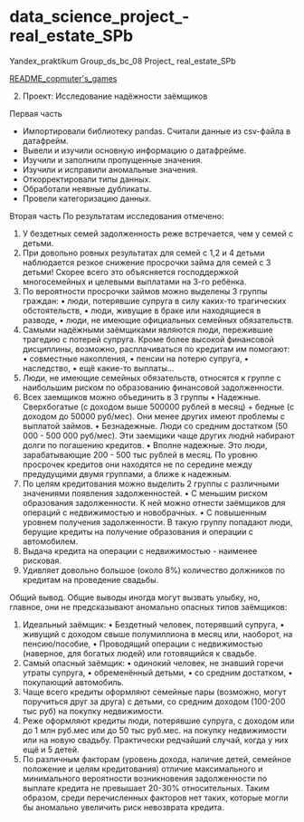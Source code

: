 # data_science_project_-real_estate_SPb
Yandex_praktikum Group_ds_bc_08 Project_ real_estate_SPb

[README_copmuter's_games](./README_copmuter's_games/README_copmuter's_games.md)

2.	Проект: Исследование надёжности заёмщиков

Первая часть
- Импортировали библиотеку pandas. Считали данные из csv-файла в датафрейм. 
- Вывели и изучили основную информацию о датафрейме. 
- Изучили и заполнили пропущенные значения.
- Изучили и исправили аномальные значения.
- Откорректировали типы данных.
- Обработали неявные дубликаты.
- Провели категоризацию данных.

Вторая часть
По результатам исследования отмечено:
1.	У бездетных семей задолженность реже встречается, чем у семей с детьми.
2.	При довольно ровных результатах для семей с 1,2 и 4 детьми наблюдается резкое снижение просрочки займа для семей с 3 детьми! Скорее всего это объясняется господдержкой многосемейных и целевыми выплатами на 3-го ребёнка.
3.	По вероятности просрочки займов можно выделены 3 группы граждан:
•	люди, потерявшие супруга в силу каких-то трагических обстоятельств,
•	люди, живущие в браке или находящиеся в разводе,
•	люди, не имеющие официальных семейных обязательств.
4.	Самыми надёжными заёмщиками являются люди, пережившие трагедию с потерей супруга. Кроме более высокой финансовой дисциплины, возможно, расплачиваться по кредитам им помогают:
•	совместные накопления,
•	пенсии на потерю супруга,
•	наследство,
•	ещё какие-то выплаты...
5.	Люди, не имеющие семейных обязательств, относятся к группе с наибольшим риском по образованию финансовой задолженности.
6.	Всех заемщиков можно объединить в 3 группы
•	Надежные.
Сверхбогатые (с доходом выше 500000 рублей в месяц) + бедные (с доходом до 50000 руб/мес).
Они менее других имеют проблемы с выплатой займов.
•	Безнадежные.
Люди со средним достатком (50 000 - 500 000 руб/мес). 
Эти заемщики чаще других люднй набирают долги по погашению кредитов.
•	Вполне надежные.
Это люди, зарабатывающие 200 - 500 тыс рублей в месяц. 
По уровню просрочек кредитов они находятся не по середине между предудущими двумя группами, а ближе к надежным.
7.	По целям кредитования можно выделить 2 группы с различными значениями появления задолженностей.
•	С меньшим риском образования задолженности. К ней можно отнести заёмщиков для операций с недвижимостью и новобрачных.
•	С повышенным уровнем получения задолженности. В такую группу попадают люди, берущие кредиты на получение образования и операции с автомобилем.
8.	Выдача кредита на операции с недвижимостью - наименее рисковая.
9.	Удивляет довольно большое (около 8%) количество должников по кредитам на проведение свадьбы. 

Общий вывод.
Общие выводы иногда могут вызвать улыбку, но, главное, они не предсказывают аномально опасных типов заёмщиков:
1.	Идеальный заёмщик:
•	Бездетный человек, потерявший супруга,
•	живущий с доходом свыше полумиллиона в месяц или, наоборот, на пенсию/пособие,
•	Проводящий операции с недвижимостью (наверное, для богатых людей) или готовящийся к свадьбе.
2.	Самый опасный заёмщик:
•	одинокий человек, не знавший горечи утраты супруга,
•	обременённый детьми,
•	со средним достатком,
•	покупающий автомобиль.
3.	Чаще всего кредиты оформляют семейные пары (возможно, могут поручиться друг за друга) с детьми, со средним доходом (100-200 тыс руб) на покупку недвижимости.
4.	Реже оформляют кредиты люди, потерявшие супруга, с доходом или до 1 млн руб.мес или до 50 тыс руб.мес. на покупку недвижимости или на новую свадьбу. Практически редчайший случай, когда у них ещё и 5 детей.
5.	По различным факторам (уровень дохода, наличие детей, семейное положение и целям кредитования) отличие максимального и минимального вероятности возникновения задолженности по выплате кредита не превышает 20-30% относительных. Таким образом, среди перечисленных факторов нет таких, которые могли бы аномально увеличить риск невозврата кредита.

